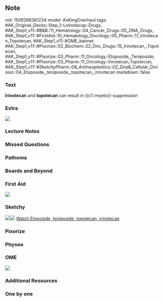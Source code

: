 ## Note
nid: 1509288381234
model: AnKingOverhaul
tags: #AK_Original_Decks::Step_1::Lolnotacop::Drugs, #AK_Step1_v11::#B&B::11_Hematology::04_Cancer_Drugs::05_DNA_Drugs, #AK_Step1_v11::#FirstAid::10_Hematology_Oncology::05_Pharm::17_Irinotecan_Topotecan, #AK_Step1_v11::#OME_banner, #AK_Step1_v11::#Pixorize::02_Biochem::22_Onc_Drugs::15_Irinotecan,_Topotecan, #AK_Step1_v11::#Pixorize::03_Pharm::11_Oncology::Etoposide,_Teniposide, #AK_Step1_v11::#Pixorize::03_Pharm::11_Oncology::Irinotecan,_Topotecan, #AK_Step1_v11::#SketchyPharm::08_Antineoplastics::02_Dna_&_Cellular_Division::04_Etoposide,_teniposide,_topotecan,_irinotecan
markdown: false

### Text
<b>Irinotecan</b> and <b>topotecan</b> can result in
{{c1::myelo}}-suppression

### Extra
<img src="paste-4105988735471.jpg">

### Lecture Notes


### Missed Questions


### Pathoma


### Boards and Beyond


### First Aid
<img src="paste-171519518965763.jpg">

### Sketchy
<img src="paste-376995049373697.jpg" class="resizer"><img src=
"paste-6b01b2ac4f9c03fde9bf00e33779f280a3ba4881.png" class=
"resizer"> <a href=
"https://dashboard.sketchy.com/study/medical/courses/medical-pharmacology/units/medical-pharmacology-antineoplastics/videos/medical-pharmacology-antineoplastics-dna-and-cellular-division-etoposide-teniposide-topotecan-irinotecan?utm_source=anki&utm_medium=partnership&utm_campaign=february_update&utm_content=medical">
Watch Etoposide, teniposide, topotecan, irinotecan</a>

### Pixorize


### Physeo


### OME
<div class="ome-widget">
  <a href="https://onlinemeded.org?ref=anki"><img src=
  "_OME_AnkiFlashcards_General_7.png"></a>
</div>

### Additional Resources


### One by one

